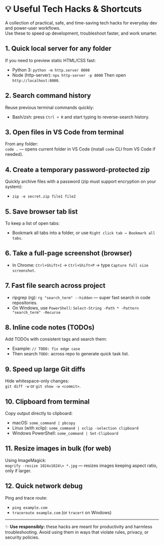# 💡 Useful Tech Hacks & Shortcuts

A collection of practical, safe, and time-saving tech hacks for everyday dev and power-user workflows.  
Use these to speed up development, troubleshoot faster, and work smarter.


## 1. Quick local server for any folder
If you need to preview static HTML/CSS fast:
- Python 3: `python -m http.server 8000`
- Node (http-server): `npx http-server -p 8000`
Then open `http://localhost:8000`.

## 2. Search command history
Reuse previous terminal commands quickly:
- Bash/zsh: press `Ctrl + R` and start typing to reverse-search history.

## 3. Open files in VS Code from terminal
From any folder:  
`code .` — opens current folder in VS Code (install `code` CLI from VS Code if needed).

## 4. Create a temporary password-protected zip
Quickly archive files with a password (zip must support encryption on your system):
- `zip -e secret.zip file1 file2`

## 5. Save browser tab list
To keep a list of open tabs:  
- Bookmark all tabs into a folder, or use `Right click tab → Bookmark all tabs`.

## 6. Take a full-page screenshot (browser)
- In Chrome: `Ctrl+Shift+I` → `Ctrl+Shift+P` → type `Capture full size screenshot`.

## 7. Fast file search across project
- ripgrep (rg): `rg "search_term" --hidden` — super fast search in code repositories.
- On Windows, use `PowerShell`: `Select-String -Path * -Pattern "search_term" -Recurse`

## 8. Inline code notes (TODOs)
Add TODOs with consistent tags and search them:
- Example: `// TODO: fix edge case`
- Then search `TODO:` across repo to generate quick task list.

## 9. Speed up large Git diffs
Hide whitespace-only changes:  
`git diff -w` or `git show -w <commit>`.

## 10. Clipboard from terminal
Copy output directly to clipboard:
- macOS: `some_command | pbcopy`
- Linux (with xclip): `some_command | xclip -selection clipboard`
- Windows PowerShell: `some_command | Set-Clipboard`

## 11. Resize images in bulk (for web)
Using ImageMagick:  
`mogrify -resize 1024x1024\> *.jpg` — resizes images keeping aspect ratio, only if larger.

## 12. Quick network debug
Ping and trace route:
- `ping example.com`
- `traceroute example.com` (or `tracert` on Windows)

---

✨ **Use responsibly:** these hacks are meant for productivity and harmless troubleshooting. Avoid using them in ways that violate rules, privacy, or security policies.
